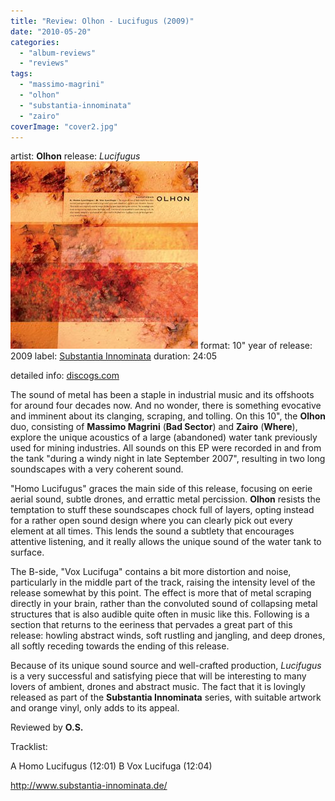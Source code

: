 ```yaml
---
title: "Review: Olhon - Lucifugus (2009)"
date: "2010-05-20"
categories: 
  - "album-reviews"
  - "reviews"
tags: 
  - "massimo-magrini"
  - "olhon"
  - "substantia-innominata"
  - "zairo"
coverImage: "cover2.jpg"
---
```


artist: **Olhon** release: _Lucifugus[![](images/cover2.jpg "olhon_lucifugus")](http://www.eveningoflight.nl/wordpress/wp-content/uploads/2010/05/cover2.jpg)_ format: 10" year of release: 2009 label: [Substantia Innominata](http://www.substantia-innominata.de/) duration: 24:05

detailed info: [discogs.com](http://www.discogs.com/Olhon-Lucifugus/release/1877151)

The sound of metal has been a staple in industrial music and its offshoots for around four decades now. And no wonder, there is something evocative and imminent about its clanging, scraping, and tolling. On this 10", the **Olhon** duo, consisting of **Massimo Magrini** (**Bad Sector**) and **Zairo** (**Where**), explore the unique acoustics of a large (abandoned) water tank previously used for mining industries. All sounds on this EP were recorded in and from the tank "during a windy night in late September 2007", resulting in two long soundscapes with a very coherent sound.

"Homo Lucifugus" graces the main side of this release, focusing on eerie aerial sound, subtle drones, and errattic metal percission. **Olhon** resists the temptation to stuff these soundscapes chock full of layers, opting instead for a rather open sound design where you can clearly pick out every element at all times. This lends the sound a subtlety that encourages attentive listening, and it really allows the unique sound of the water tank to surface.

The B-side, "Vox Lucifuga" contains a bit more distortion and noise, particularly in the middle part of the track, raising the intensity level of the release somewhat by this point. The effect is more that of metal scraping directly in your brain, rather than the convoluted sound of collapsing metal structures that is also audible quite often in music like this. Following is a section that returns to the eeriness that pervades a great part of this release: howling abstract winds, soft rustling and jangling, and deep drones, all softly receding towards the ending of this release.

Because of its unique sound source and well-crafted production, _Lucifugus_ is a very successful and satisfying piece that will be interesting to many lovers of ambient, drones and abstract music. The fact that it is lovingly released as part of the **Substantia Innominata** series, with suitable artwork and orange vinyl, only adds to its appeal.

Reviewed by **O.S.**

Tracklist:

A Homo Lucifugus (12:01) B Vox Lucifuga (12:04)

http://www.substantia-innominata.de/
